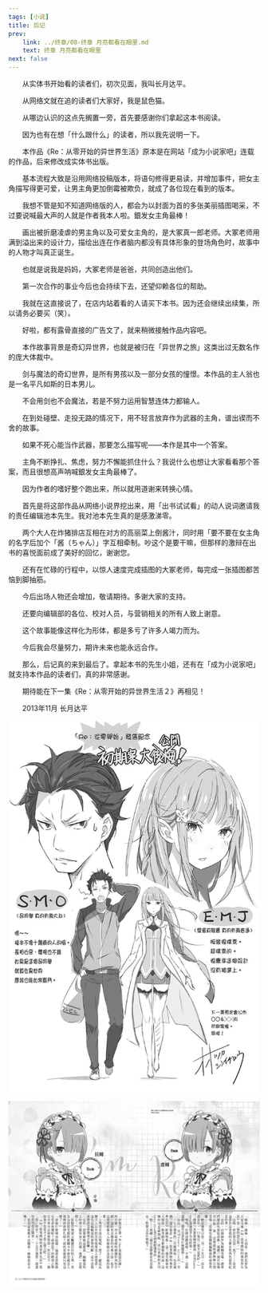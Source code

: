 ```yaml
---
tags: [小说]
title: 后记
prev: 
    link: ../终章/08-终章 月亮都看在眼里.md
    text: 终章 月亮都看在眼里
next: false
---
```



&emsp;&emsp;从实体书开始看的读者们，初次见面，我叫长月达平。

&emsp;&emsp;从网络文就在追的读者们大家好，我是鼠色猫。

&emsp;&emsp;从哪边认识的这点先搁置一旁，首先要感谢你们拿起这本书阅读。

&emsp;&emsp;因为也有在想「什么跟什么」的读者，所以我先说明一下。

&emsp;&emsp;本作品《Re：从零开始的异世界生活》原本是在网站「成为小说家吧」连载的作品，后来修改成实体书出版。

&emsp;&emsp;基本流程大致是沿用网络投稿版本，将语句修得更易读，并增加事件，把女主角描写得更可爱，让男主角更加倒霉被欺负，就成了各位现在看到的版本。


&emsp;&emsp;我想不管是知不知道网络版的人，都会为以封面为首的多张美丽插图喝采，不过要说喊最大声的人就是作者我本人啦。銀发女主角最棒！

&emsp;&emsp;画出被折磨凌虐的男主角以及可爱女主角的，是大冢真一郎老师。大冢老师用满到溢出来的设计力，描绘出连在作者脑内都没有具体形象的登场角色时，故事中的人物才叫真正诞生。

&emsp;&emsp;也就是说我是妈妈，大冢老师是爸爸，共同创造出他们。

&emsp;&emsp;第一次合作的事业今后也会持续下去，还望仰赖各位的帮助。

&emsp;&emsp;我就在这直接说了，在店内站着看的人请买下本书。因为还会继续出续集，所以请务必要买（笑）。


&emsp;&emsp;好啦，都有露骨直接的广告文了，就来稍微接触作品内容吧。

&emsp;&emsp;本作故事背景是奇幻异世界，也就是被归在「异世界之旅」这类出过无数名作的庞大体裁中。

&emsp;&emsp;剑与魔法的奇幻世界，是所有男孩以及一部分女孩的憧憬。本作品的主人翁也是一名平凡如斯的日本男儿。

&emsp;&emsp;不会用剑也不会魔法，若是不努力运用智慧连体力都输人。

&emsp;&emsp;在到处碰壁、走投无路的情况下，用不轻言放弃作为武器的主角，谱出锲而不舍的故事。

&emsp;&emsp;如果不死心能当作武器，那要怎么描写呢——本作是其中一个答案。

&emsp;&emsp;主角不断挣扎、焦虑，努力不懈能抓住什么？我说什么也想让大家看看那个答案，而且很想高声呐喊銀发女主角最棒了。

&emsp;&emsp;因为作者的嗜好整个跑出来，所以就用道谢来转换心情。

&emsp;&emsp;首先是将这部作品从网络小说界挖出来，用「出书试试看」的动人说词邀请我的责任编辑池本先生。我对池本先生真的是感激涕零。

&emsp;&emsp;两个大人在炸猪排店互相在对方的高丽菜上倒酱汁，同时用「要不要在女主角的名字后加个「酱（ちゃん）」字互相牵制。吵这个是要干嘛，但那样的激辩在出书的喜悦面前成了美好的回忆，谢谢您。

&emsp;&emsp;还有在忙碌的行程中，以惊人速度完成插图的大冢老师，每完成一张插图都苦恼到脚抽筋。

&emsp;&emsp;今后出场人物还会增加，敬请期待。多谢大家的支持。

&emsp;&emsp;还要向编辑部的各位、校对人员，与营销相关的所有人致上谢意。

&emsp;&emsp;这个故事能像这样化为形体，都是多亏了许多人竭力而为。

&emsp;&emsp;今后我会尽量努力，期许未来也能永远合作。


&emsp;&emsp;那么，后记真的来到最后了。拿起本书的先生小姐，还有在「成为小说家吧」就支持本作品的读者们，真的非常感谢。

&emsp;&emsp;期待能在下一集《Re：从零开始的异世界生活２》再相见！

&emsp;&emsp;2013年11月 长月达平

![图片](./img/1.jpg)

![图片](./img/2.jpg)